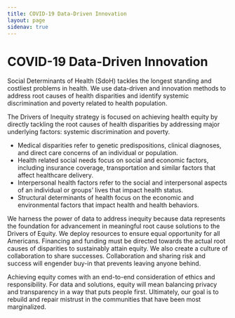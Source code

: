 ```yaml
---
title: COVID-19 Data-Driven Innovation
layout: page
sidenav: true
---
```


# COVID-19 Data-Driven Innovation

Social Determinants of Health (SdoH) tackles the longest standing and costliest problems in health. We use data-driven and innovation methods to address root causes of health disparities and identify systemic discrimination and poverty related to health population. 

The Drivers of Inequity strategy is focused on achieving health equity by directly tackling the root causes of health disparities by addressing major underlying factors: systemic discrimination and poverty.

- Medical disparities refer to genetic predispositions, clinical diagnoses, and direct care concerns of an individual or population. 
- Health related social needs focus on social and economic factors, including insurance coverage, transportation and similar factors that affect healthcare delivery.
- Interpersonal health factors refer to the social and interpersonal aspects of an individual or groups’ lives that impact health status.
- Structural determinants of health focus on the economic and environmental factors that impact health and health behaviors.

We harness the power of data to address inequity because data represents the foundation for advancement in meaningful root cause solutions to the Drivers of Equity. We deploy resources to ensure equal opportunity for all Americans. Financing and funding must be directed towards the actual root causes of disparities to sustainably attain equity. We also create a culture of collaboration to share successes. Collaboration and sharing risk and success will engender buy-in that prevents leaving anyone behind.

Achieving equity comes with an end-to-end consideration of ethics and responsibility. For data and solutions, equity will mean balancing privacy and transparency in a way that puts people first. Ultimately, our goal is to rebuild and repair mistrust in the communities that have been most marginalized.
